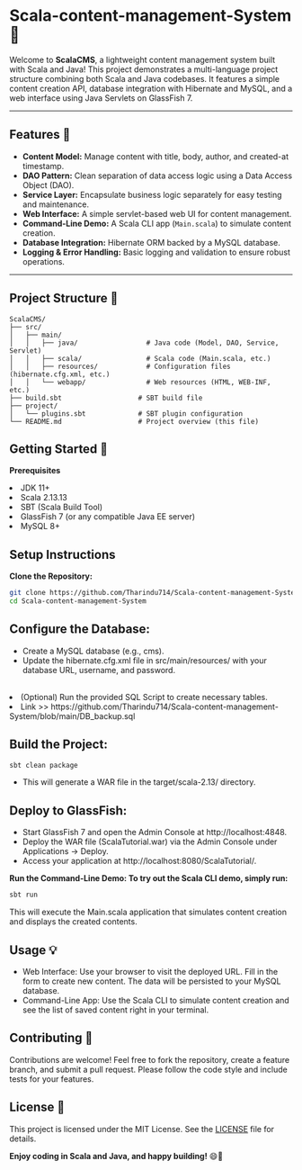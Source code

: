 # Scala-content-management-System 🎉

Welcome to **ScalaCMS**, a lightweight content management system built with Scala and Java! This project demonstrates a multi-language project structure combining both Scala and Java codebases. It features a simple content creation API, database integration with Hibernate and MySQL, and a web interface using Java Servlets on GlassFish 7.

---

## Features 🚀

- **Content Model:** Manage content with title, body, author, and created-at timestamp.
- **DAO Pattern:** Clean separation of data access logic using a Data Access Object (DAO).
- **Service Layer:** Encapsulate business logic separately for easy testing and maintenance.
- **Web Interface:** A simple servlet-based web UI for content management.
- **Command-Line Demo:** A Scala CLI app (`Main.scala`) to simulate content creation.
- **Database Integration:** Hibernate ORM backed by a MySQL database.
- **Logging & Error Handling:** Basic logging and validation to ensure robust operations.

---

## Project Structure 📁

```plaintext
ScalaCMS/
├── src/
│   ├── main/
│   │   ├── java/                 # Java code (Model, DAO, Service, Servlet)
│   │   ├── scala/                # Scala code (Main.scala, etc.)
│   │   ├── resources/            # Configuration files (hibernate.cfg.xml, etc.)
│   │   └── webapp/               # Web resources (HTML, WEB-INF, etc.)
├── build.sbt                   # SBT build file
├── project/
│   └── plugins.sbt             # SBT plugin configuration
└── README.md                   # Project overview (this file)
```
## Getting Started 🔧
**Prerequisites**
<li>JDK 11+</li>
<li>Scala 2.13.13</li>
<li>SBT (Scala Build Tool)</li>
<li>GlassFish 7 (or any compatible Java EE server)</li>
<li>MySQL 8+</li>

## Setup Instructions
**Clone the Repository:**
```bash
git clone https://github.com/Tharindu714/Scala-content-management-System.git
cd Scala-content-management-System
```

## Configure the Database:
- Create a MySQL database (e.g., cms).
- Update the hibernate.cfg.xml file in src/main/resources/ with your database URL, username, and password.
<br>
<li>(Optional) Run the provided SQL Script to create necessary tables.</li>
<li>Link >> https://github.com/Tharindu714/Scala-content-management-System/blob/main/DB_backup.sql</li>

## Build the Project:
```bash
sbt clean package
```
- This will generate a WAR file in the target/scala-2.13/ directory.

## Deploy to GlassFish:
- Start GlassFish 7 and open the Admin Console at http://localhost:4848.
- Deploy the WAR file (ScalaTutorial.war) via the Admin Console under Applications → Deploy.
- Access your application at http://localhost:8080/ScalaTutorial/.

**Run the Command-Line Demo: To try out the Scala CLI demo, simply run:**

```bash
sbt run
```
This will execute the Main.scala application that simulates content creation and displays the created contents.

## Usage 💡
- Web Interface: Use your browser to visit the deployed URL. Fill in the form to create new content. The data will be persisted to your MySQL database.
- Command-Line App: Use the Scala CLI to simulate content creation and see the list of saved content right in your terminal.

## Contributing 🤝
Contributions are welcome! Feel free to fork the repository, create a feature branch, and submit a pull request. Please follow the code style and include tests for your features.

## License 📄
This project is licensed under the MIT License. See the [LICENSE](https://github.com/Tharindu714/Scala-content-management-System/blob/main/LICENSE) file for details.

**Enjoy coding in Scala and Java, and happy building!** 😄🚀
